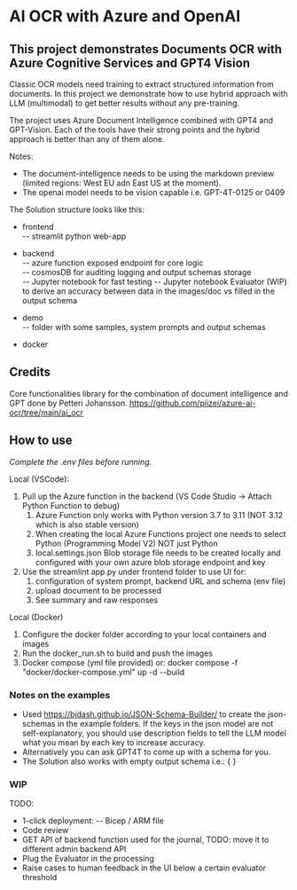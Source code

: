 # AI OCR with Azure and OpenAI

## This project demonstrates Documents OCR with Azure Cognitive Services and GPT4 Vision

Classic OCR models need training to extract structured information from documents.
In this project we demonstrate how to use hybrid approach with LLM (multimodal) to get better results without any pre-training.

The project uses Azure Document Intelligence combined with GPT4 and GPT-Vision. Each of the tools have their strong points and the hybrid approach is better than any of them alone.

Notes:
- The document-intelligence needs to be using the markdown preview (limited regions: West EU adn East US at the moment). 
- The openai model needs to be vision capable i.e. GPT-4T-0125 or 0409

The Solution structure looks like this:
- frontend  
-- streamlit python web-app  
  
- backend  
-- azure function exposed endpoint for core logic  
-- cosmosDB for auditing logging and output schemas storage  
-- Jupyter notebook for fast testing
-- Jupyter notebook Evaluator (WIP) to derive an accuracy between data in the images/doc vs filled in the output schema
  
- demo  
-- folder with some samples, system prompts and output schemas  
  
- docker  

## Credits
Core functionalities library for the combination of document intelligence and GPT done by Petteri Johansson.
https://github.com/piizei/azure-ai-ocr/tree/main/ai_ocr

## How to use

*Complete the .env files before running.*

Local (VSCode):
1. Pull up the Azure function in the backend (VS Code Studio -> Attach Python Function to debug)  
    1. Azure Function only works with Python version 3.7 to 3.11 (NOT 3.12 which is also stable version)  
    2. When creating the local Azure Functions project one needs to select Python (Programming Model V2) NOT just Python  
    3. local.settings.json Blob storage file needs to be created locally and configured with your own azure blob storage endpoint and key
2. Use the streamlint app.py under frontend folder to use UI for:  
    1. configuration of system prompt, backend URL and schema (env file)  
    2. upload document to be processed  
    3. See summary and raw responses  

Local (Docker)
1. Configure the docker folder according to your local containers and images
2. Run the docker_run.sh to build and push the images
3. Docker compose (yml file provided) or: docker compose -f "docker/docker-compose.yml" up -d --build

### Notes on the examples
- Used https://bjdash.github.io/JSON-Schema-Builder/ to create the json-schemas in the example folders. If the keys in the json model are not self-explanatory, you should use description fields to tell the LLM model what you mean by each key to increase accuracy.
- Alternatively you can ask GPT4T to come up with a schema for you.
- The Solution also works with empty output schema i.e.: { }

### WIP

TODO:
- 1-click deployment:
-- Bicep / ARM file
- Code review
- GET API of backend function used for the journal, TODO: move it to different admin backend API
- Plug the Evaluator in the processing
- Raise cases to human feedback in the UI below a certain evaluator threshold
